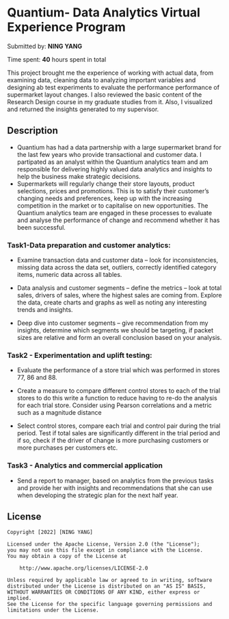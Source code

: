 # Quantium- Data Analytics Virtual Experience Program

Submitted by: **NING YANG**

Time spent: **40** hours spent in total


This project brought me the experience of working with actual data, from examining data, cleaning data to analyzing important variables and designing ab test experiments to evaluate the performance performance of supermarket layout changes. I also reviewed the basic content of the Research Design course in my graduate studies from it. Also, I visualized and returned the insights generated to my supervisor.

## Description

- Quantium has had a data partnership with a large supermarket brand for the last few years who provide transactional and customer data. I partipated as an analyst within the Quantium analytics team and am responsible for delivering highly valued data analytics and insights to help the business make strategic decisions. 
- Supermarkets will regularly change their store layouts, product selections, prices and promotions. This is to satisfy their customer’s changing needs and preferences, keep up with the increasing competition in the market or to capitalise on new opportunities. The Quantium analytics team are engaged in these processes to evaluate and analyse the performance of change and recommend whether it has been successful. 

### Task1-Data preparation and customer analytics:
- Examine transaction data and customer data – look for inconsistencies, missing data across the data set, outliers, correctly identified category items, numeric data across all tables. 

- Data analysis and customer segments – define the metrics – look at total sales, drivers of sales, where the highest sales are coming from. Explore the data, create charts and graphs as well as noting any interesting trends and insights. 

- Deep dive into customer segments – give recommendation from my insights, determine which segments we should be targeting, if packet sizes are relative and form an overall conclusion based on your analysis. 

### Task2 - Experimentation and uplift testing:
- Evaluate the performance of a store trial which was performed in stores 77, 86 and 88.

- Create a measure to compare different control stores to each of the trial stores to do this write a function to reduce having to re-do the analysis for each trial store. Consider using Pearson correlations and a metric such as a magnitude distance

- Select control stores, compare each trial and control pair during the trial period. Test if total sales are significantly different in the trial period and if so, check if the driver of change is more purchasing customers or more purchases per customers etc.


### Task3 - Analytics and commercial application
- Send a report to manager, based on analytics from the previous tasks and provide her with insights and recommendations that she can use when developing the strategic plan for the next half year.


## License

    Copyright [2022] [NING YANG]

    Licensed under the Apache License, Version 2.0 (the "License");
    you may not use this file except in compliance with the License.
    You may obtain a copy of the License at

        http://www.apache.org/licenses/LICENSE-2.0

    Unless required by applicable law or agreed to in writing, software
    distributed under the License is distributed on an "AS IS" BASIS,
    WITHOUT WARRANTIES OR CONDITIONS OF ANY KIND, either express or implied.
    See the License for the specific language governing permissions and
    limitations under the License.
